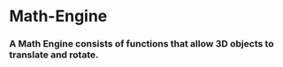 # Math-Engine
### A Math Engine consists of functions that allow 3D objects to translate and rotate.

